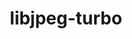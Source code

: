 ---
title: "libjpeg-turbo"
layout: cache
categories: [package, develop]
meta: {"compilers": ["apple-clang@=16.0.0", "gcc@=10.5.0", "gcc@=11.1.0", "gcc@=11.4.0", "gcc@=12.4.0", "gcc@=13.2.0", "gcc@=13.3.0", "gcc@=7.5.0", "msvc@=19.39.33523", "oneapi@=2024.1.0", "oneapi@=2024.2.1"], "num_specs": 127, "num_specs_by_stack": {"aws-pcluster-neoverse_v1": 7, "aws-pcluster-x86_64_v4": 14, "data-vis-sdk": 10, "developer-tools-aarch64-linux-gnu": 6, "developer-tools-darwin": 3, "developer-tools-x86_64_v3-linux-gnu": 6, "e4s": 15, "e4s-neoverse-v2": 7, "e4s-oneapi": 15, "e4s-rocm-external": 8, "hep": 8, "ml-darwin-aarch64-mps": 4, "ml-linux-aarch64-cpu": 7, "ml-linux-aarch64-cuda": 7, "ml-linux-x86_64-cpu": 8, "ml-linux-x86_64-cuda": 8, "radiuss": 7, "root": 127, "windows-vis": 4}, "oss": ["amzn2", "centos7", "rhel8", "sequoia", "ubuntu18.04", "ubuntu20.04", "ubuntu22.04", "ubuntu24.04", "windows10.0.20348"], "platforms": ["darwin", "linux", "windows"], "stacks": ["aws-pcluster-neoverse_v1", "aws-pcluster-x86_64_v4", "data-vis-sdk", "developer-tools-aarch64-linux-gnu", "developer-tools-darwin", "developer-tools-x86_64_v3-linux-gnu", "e4s", "e4s-neoverse-v2", "e4s-oneapi", "e4s-rocm-external", "hep", "ml-darwin-aarch64-mps", "ml-linux-aarch64-cpu", "ml-linux-aarch64-cuda", "ml-linux-x86_64-cpu", "ml-linux-x86_64-cuda", "radiuss", "root", "windows-vis"], "targets": ["aarch64", "neoverse_v1", "neoverse_v2", "x86_64", "x86_64_v3", "x86_64_v4"], "versions": ["3.0.3", "3.0.4"]}
spec_details: [{"compiler": "oneapi@=2024.2.1", "hash": "272j473whtynsoqnprzq5guxq3l3obqm", "os": "ubuntu22.04", "platform": "linux", "size": "-", "stacks": ["e4s-oneapi", "root"], "target": "x86_64_v3", "variants": ["build_system=cmake", "build_type=Release", "generator=make", "~ipo", "~jpeg8", "libs=shared,static", "~partial_decoder", "+pic"], "versions": ["3.0.3"]}, {"compiler": "oneapi@=2024.2.1", "hash": "2akvzk7wybw6b4aspixikgy3xaeanjzx", "os": "ubuntu22.04", "platform": "linux", "size": "-", "stacks": ["e4s-oneapi", "root"], "target": "x86_64_v3", "variants": ["build_system=cmake", "build_type=Release", "generator=make", "~ipo", "~jpeg8", "libs=shared,static", "~partial_decoder", "+pic"], "versions": ["3.0.4"]}, {"compiler": "oneapi@=2024.1.0", "hash": "2bg75emntvol6ctkfzmnbdwf4u3mmmi4", "os": "amzn2", "platform": "linux", "size": "-", "stacks": ["aws-pcluster-x86_64_v4", "root"], "target": "x86_64_v3", "variants": ["build_system=cmake", "build_type=Release", "generator=make", "~ipo", "~jpeg8", "libs=shared,static", "~partial_decoder", "+pic"], "versions": ["3.0.3"]}, {"compiler": "gcc@=11.4.0", "hash": "2mrstrysfd5kjygkr6t3x5r2lckz2mru", "os": "ubuntu22.04", "platform": "linux", "size": "-", "stacks": ["e4s", "root"], "target": "x86_64_v3", "variants": ["build_system=cmake", "build_type=Release", "generator=make", "~ipo", "~jpeg8", "libs=shared,static", "~partial_decoder", "+pic"], "versions": ["3.0.3"]}, {"compiler": "gcc@=7.5.0", "hash": "2vj2o54esl365wy2kfaopcizvjd5ext3", "os": "ubuntu18.04", "platform": "linux", "size": "-", "stacks": ["radiuss", "root"], "target": "x86_64_v3", "variants": ["build_system=cmake", "build_type=Release", "generator=make", "~ipo", "~jpeg8", "libs=shared,static", "~partial_decoder", "+pic"], "versions": ["3.0.3"]}, {"compiler": "oneapi@=2024.1.0", "hash": "2xxxt3iqxl3hdfpr4wi5stas3vfltxsr", "os": "amzn2", "platform": "linux", "size": "-", "stacks": ["aws-pcluster-x86_64_v4", "root"], "target": "x86_64_v4", "variants": ["build_system=cmake", "build_type=Release", "generator=make", "~ipo", "~jpeg8", "libs=shared,static", "~partial_decoder", "+pic"], "versions": ["3.0.3"]}, {"compiler": "gcc@=11.4.0", "hash": "347uqjawoemevp5vgak5ypfl6rb7vqyv", "os": "ubuntu22.04", "platform": "linux", "size": "-", "stacks": ["e4s", "e4s-rocm-external", "root"], "target": "x86_64_v3", "variants": ["build_system=cmake", "build_type=Release", "generator=make", "~ipo", "~jpeg8", "libs=shared,static", "~partial_decoder", "+pic"], "versions": ["3.0.3"]}, {"compiler": "oneapi@=2024.2.1", "hash": "34znp4dosbkacnb7qp3u4xi6nedxhdxx", "os": "ubuntu22.04", "platform": "linux", "size": "-", "stacks": ["e4s-oneapi", "root"], "target": "x86_64_v3", "variants": ["build_system=cmake", "build_type=Release", "generator=make", "~ipo", "~jpeg8", "libs=shared,static", "~partial_decoder", "+pic"], "versions": ["3.0.3"]}, {"compiler": "gcc@=11.4.0", "hash": "3m7ubpjitgyvzuajmqfjxnhxeyphny2s", "os": "ubuntu22.04", "platform": "linux", "size": "-", "stacks": ["e4s-neoverse-v2", "root"], "target": "neoverse_v2", "variants": ["build_system=cmake", "build_type=Release", "generator=make", "~ipo", "~jpeg8", "libs=shared,static", "~partial_decoder", "+pic"], "versions": ["3.0.3"]}, {"compiler": "gcc@=11.4.0", "hash": "3plnxa7qn3a3e7dwicopi2mp4g3pvzjz", "os": "ubuntu22.04", "platform": "linux", "size": "-", "stacks": ["e4s", "e4s-rocm-external", "root"], "target": "x86_64_v3", "variants": ["build_system=cmake", "build_type=Release", "generator=make", "~ipo", "~jpeg8", "libs=shared,static", "~partial_decoder", "+pic"], "versions": ["3.0.3"]}, {"compiler": "gcc@=11.1.0", "hash": "3puk4j3lbyw6xd2ankj6zyhcdjj7pvkc", "os": "ubuntu20.04", "platform": "linux", "size": "-", "stacks": ["data-vis-sdk", "root"], "target": "x86_64_v3", "variants": ["build_system=cmake", "build_type=Release", "generator=make", "~ipo", "~jpeg8", "libs=shared,static", "~partial_decoder", "+pic"], "versions": ["3.0.3"]}, {"compiler": "oneapi@=2024.1.0", "hash": "3wbzp6eae2xhv6rselqghvao3cou6gwm", "os": "amzn2", "platform": "linux", "size": "-", "stacks": ["aws-pcluster-x86_64_v4", "root"], "target": "x86_64_v4", "variants": ["build_system=cmake", "build_type=Release", "generator=make", "~ipo", "~jpeg8", "libs=shared,static", "~partial_decoder", "+pic"], "versions": ["3.0.3"]}, {"compiler": "gcc@=11.4.0", "hash": "4bhngk5qa4bd5k7oqhxqk6maal62kh7i", "os": "ubuntu22.04", "platform": "linux", "size": "-", "stacks": ["e4s", "root"], "target": "x86_64_v3", "variants": ["build_system=cmake", "build_type=Release", "generator=make", "~ipo", "~jpeg8", "libs=shared,static", "~partial_decoder", "+pic"], "versions": ["3.0.3"]}, {"compiler": "gcc@=11.1.0", "hash": "4fijidkezx2j2hgsdvmnlqie7zhak6vw", "os": "ubuntu20.04", "platform": "linux", "size": "-", "stacks": ["data-vis-sdk", "root"], "target": "x86_64_v3", "variants": ["build_system=cmake", "build_type=Release", "generator=make", "~ipo", "~jpeg8", "libs=shared,static", "~partial_decoder", "+pic"], "versions": ["3.0.3"]}, {"compiler": "gcc@=11.4.0", "hash": "4ptsrrtuohno3txzxeguaffq7hd4ucyv", "os": "ubuntu22.04", "platform": "linux", "size": "-", "stacks": ["e4s", "root"], "target": "x86_64_v3", "variants": ["build_system=cmake", "build_type=Release", "generator=make", "~ipo", "~jpeg8", "libs=shared,static", "~partial_decoder", "+pic"], "versions": ["3.0.3"]}, {"compiler": "gcc@=11.1.0", "hash": "5crt7e6smzknvbdfbx5kys6be37kradv", "os": "ubuntu20.04", "platform": "linux", "size": "-", "stacks": ["data-vis-sdk", "root"], "target": "x86_64_v3", "variants": ["build_system=cmake", "build_type=Release", "generator=make", "~ipo", "~jpeg8", "libs=shared,static", "~partial_decoder", "+pic"], "versions": ["3.0.3"]}, {"compiler": "gcc@=11.4.0", "hash": "5emq5ak4grioxeieko5ukwmuohja77gh", "os": "ubuntu22.04", "platform": "linux", "size": "-", "stacks": ["hep", "root"], "target": "x86_64_v3", "variants": ["build_system=cmake", "build_type=Release", "generator=make", "~ipo", "~jpeg8", "libs=shared,static", "~partial_decoder", "+pic"], "versions": ["3.0.3"]}, {"compiler": "gcc@=12.4.0", "hash": "5uelxcjwdx274q3tdf24ndk3jgkjvsrs", "os": "amzn2", "platform": "linux", "size": "-", "stacks": ["aws-pcluster-neoverse_v1", "root"], "target": "neoverse_v1", "variants": ["build_system=cmake", "build_type=Release", "generator=make", "~ipo", "~jpeg8", "libs=shared,static", "~partial_decoder", "+pic"], "versions": ["3.0.3"]}, {"compiler": "gcc@=11.4.0", "hash": "5urovjpku7hjwh6tbgl5cnhi64pq4p5r", "os": "ubuntu22.04", "platform": "linux", "size": "-", "stacks": ["e4s-neoverse-v2", "root"], "target": "neoverse_v2", "variants": ["build_system=cmake", "build_type=Release", "generator=make", "~ipo", "~jpeg8", "libs=shared,static", "~partial_decoder", "+pic"], "versions": ["3.0.3"]}, {"compiler": "gcc@=13.2.0", "hash": "62zkfbeconc3h6qfklttavxwhgzjppvo", "os": "ubuntu24.04", "platform": "linux", "size": "-", "stacks": ["ml-linux-aarch64-cpu", "ml-linux-aarch64-cuda", "root"], "target": "aarch64", "variants": ["build_system=cmake", "build_type=Release", "generator=make", "~ipo", "~jpeg8", "libs=shared,static", "~partial_decoder", "+pic"], "versions": ["3.0.3"]}, {"compiler": "oneapi@=2024.2.1", "hash": "6s6re2mufwpfmz2phuyo2tspjrsd6tul", "os": "ubuntu22.04", "platform": "linux", "size": "-", "stacks": ["e4s-oneapi", "root"], "target": "x86_64_v3", "variants": ["build_system=cmake", "build_type=Release", "generator=make", "~ipo", "~jpeg8", "libs=shared,static", "~partial_decoder", "+pic"], "versions": ["3.0.3"]}, {"compiler": "gcc@=11.4.0", "hash": "6zku652exytob5p4sejx2mblqotslh6a", "os": "ubuntu22.04", "platform": "linux", "size": "-", "stacks": ["e4s-neoverse-v2", "root"], "target": "neoverse_v2", "variants": ["build_system=cmake", "build_type=Release", "generator=make", "~ipo", "~jpeg8", "libs=shared,static", "~partial_decoder", "+pic"], "versions": ["3.0.4"]}, {"compiler": "gcc@=10.5.0", "hash": "7cxtlwtpdhrtu365sbox5lwo4l4hfmhp", "os": "centos7", "platform": "linux", "size": "-", "stacks": ["developer-tools-x86_64_v3-linux-gnu", "root"], "target": "x86_64_v3", "variants": ["build_system=cmake", "build_type=Release", "generator=make", "~ipo", "~jpeg8", "libs=shared,static", "~partial_decoder", "+pic"], "versions": ["3.0.3"]}, {"compiler": "gcc@=7.5.0", "hash": "7djsu7es6fyluejoymibhtlim5phjigs", "os": "ubuntu18.04", "platform": "linux", "size": "-", "stacks": ["radiuss", "root"], "target": "x86_64_v3", "variants": ["build_system=cmake", "build_type=Release", "generator=make", "~ipo", "~jpeg8", "libs=shared,static", "~partial_decoder", "+pic"], "versions": ["3.0.3"]}, {"compiler": "gcc@=13.2.0", "hash": "7ipamuk3ny3kloa47llgbdjm3iugzlcq", "os": "ubuntu24.04", "platform": "linux", "size": "-", "stacks": ["ml-linux-x86_64-cpu", "ml-linux-x86_64-cuda", "root"], "target": "x86_64_v3", "variants": ["build_system=cmake", "build_type=Release", "generator=make", "~ipo", "~jpeg8", "libs=shared,static", "~partial_decoder", "+pic"], "versions": ["3.0.4"]}, {"compiler": "gcc@=13.2.0", "hash": "7vqzvb2ae5abgszkwymtw4aze7dclwrm", "os": "ubuntu24.04", "platform": "linux", "size": "-", "stacks": ["ml-linux-aarch64-cpu", "ml-linux-aarch64-cuda", "root"], "target": "aarch64", "variants": ["build_system=cmake", "build_type=Release", "generator=make", "~ipo", "~jpeg8", "libs=shared,static", "~partial_decoder", "+pic"], "versions": ["3.0.3"]}, {"compiler": "oneapi@=2024.2.1", "hash": "ae3zenu2oumoj2vhmuvmi7kosnfzmukf", "os": "ubuntu22.04", "platform": "linux", "size": "-", "stacks": ["e4s-oneapi", "root"], "target": "x86_64_v3", "variants": ["build_system=cmake", "build_type=Release", "generator=make", "~ipo", "~jpeg8", "libs=shared,static", "~partial_decoder", "+pic"], "versions": ["3.0.4"]}, {"compiler": "gcc@=13.2.0", "hash": "afidz2n7vyexzcuv2xbsc7linfzmzha7", "os": "ubuntu24.04", "platform": "linux", "size": "-", "stacks": ["ml-linux-aarch64-cpu", "ml-linux-aarch64-cuda", "root"], "target": "aarch64", "variants": ["build_system=cmake", "build_type=Release", "generator=make", "~ipo", "~jpeg8", "libs=shared,static", "~partial_decoder", "+pic"], "versions": ["3.0.3"]}, {"compiler": "gcc@=13.2.0", "hash": "b4wpwtifgpwvjjwn2qz4s7dgopcvkawr", "os": "ubuntu24.04", "platform": "linux", "size": "-", "stacks": ["ml-linux-x86_64-cpu", "ml-linux-x86_64-cuda", "root"], "target": "x86_64_v3", "variants": ["build_system=cmake", "build_type=Release", "generator=make", "~ipo", "~jpeg8", "libs=shared,static", "~partial_decoder", "+pic"], "versions": ["3.0.3"]}, {"compiler": "gcc@=11.1.0", "hash": "b7sombdohad2zaudszhzekvqcbsyjsxm", "os": "ubuntu20.04", "platform": "linux", "size": "-", "stacks": ["data-vis-sdk", "root"], "target": "x86_64_v3", "variants": ["build_system=cmake", "build_type=Release", "generator=make", "~ipo", "~jpeg8", "libs=shared,static", "~partial_decoder", "+pic"], "versions": ["3.0.3"]}, {"compiler": "apple-clang@=16.0.0", "hash": "bbgncwhvplhiomvgmqups5geo32uc7qb", "os": "sequoia", "platform": "darwin", "size": "-", "stacks": ["developer-tools-darwin", "ml-darwin-aarch64-mps", "root"], "target": "aarch64", "variants": ["build_system=cmake", "build_type=Release", "generator=make", "~ipo", "~jpeg8", "libs=shared,static", "~partial_decoder", "+pic"], "versions": ["3.0.4"]}, {"compiler": "oneapi@=2024.1.0", "hash": "brbsg3z6nryifflw7yh7hn7jhtk6ftc5", "os": "amzn2", "platform": "linux", "size": "-", "stacks": ["aws-pcluster-x86_64_v4", "root"], "target": "x86_64_v3", "variants": ["build_system=cmake", "build_type=Release", "generator=make", "~ipo", "~jpeg8", "libs=shared,static", "~partial_decoder", "+pic"], "versions": ["3.0.3"]}, {"compiler": "gcc@=12.4.0", "hash": "byx5qvbd6hkqkfka7xuldcc3hyauop36", "os": "amzn2", "platform": "linux", "size": "-", "stacks": ["aws-pcluster-neoverse_v1", "root"], "target": "neoverse_v1", "variants": ["build_system=cmake", "build_type=Release", "generator=make", "~ipo", "~jpeg8", "libs=shared,static", "~partial_decoder", "+pic"], "versions": ["3.0.3"]}, {"compiler": "gcc@=11.1.0", "hash": "c4hcxrj5rfq3nwyd7hfuii5irni5gfzz", "os": "ubuntu20.04", "platform": "linux", "size": "-", "stacks": ["data-vis-sdk", "root"], "target": "x86_64_v3", "variants": ["build_system=cmake", "build_type=Release", "generator=make", "~ipo", "~jpeg8", "libs=shared,static", "~partial_decoder", "+pic"], "versions": ["3.0.3"]}, {"compiler": "gcc@=7.5.0", "hash": "c5oj35bqj4x3limbxfjr6ouwnj3jjwbq", "os": "ubuntu18.04", "platform": "linux", "size": "-", "stacks": ["radiuss", "root"], "target": "x86_64_v3", "variants": ["build_system=cmake", "build_type=Release", "generator=make", "~ipo", "~jpeg8", "libs=shared,static", "~partial_decoder", "+pic"], "versions": ["3.0.3"]}, {"compiler": "oneapi@=2024.1.0", "hash": "chdgjgo3myig4tzqymioh34sbofwlxzo", "os": "amzn2", "platform": "linux", "size": "-", "stacks": ["aws-pcluster-x86_64_v4", "root"], "target": "x86_64_v3", "variants": ["build_system=cmake", "build_type=Release", "generator=make", "~ipo", "~jpeg8", "libs=shared,static", "~partial_decoder", "+pic"], "versions": ["3.0.3"]}, {"compiler": "gcc@=11.4.0", "hash": "ckv2zrk5ttye7mj4yjc2nubeboeisbsh", "os": "ubuntu22.04", "platform": "linux", "size": "-", "stacks": ["e4s", "e4s-rocm-external", "root"], "target": "x86_64_v3", "variants": ["build_system=cmake", "build_type=Release", "generator=make", "~ipo", "~jpeg8", "libs=shared,static", "~partial_decoder", "+pic"], "versions": ["3.0.3"]}, {"compiler": "gcc@=13.3.0", "hash": "cqrm2g4zz7vbvu52rco3ja25jxpwsif2", "os": "rhel8", "platform": "linux", "size": "-", "stacks": ["root"], "target": "aarch64", "variants": ["build_system=cmake", "build_type=Release", "generator=make", "~ipo", "~jpeg8", "libs=shared,static", "~partial_decoder", "+pic"], "versions": ["3.0.3"]}, {"compiler": "gcc@=13.2.0", "hash": "cv6d5yjkdmqm4ipt4eq5f3yx3zlgugzo", "os": "ubuntu24.04", "platform": "linux", "size": "-", "stacks": ["ml-linux-aarch64-cpu", "ml-linux-aarch64-cuda", "root"], "target": "aarch64", "variants": ["build_system=cmake", "build_type=Release", "generator=make", "~ipo", "~jpeg8", "libs=shared,static", "~partial_decoder", "+pic"], "versions": ["3.0.4"]}, {"compiler": "oneapi@=2024.1.0", "hash": "d4k2sd6qhbbf2ivf354matehrtq3527q", "os": "amzn2", "platform": "linux", "size": "-", "stacks": ["aws-pcluster-x86_64_v4", "root"], "target": "x86_64_v4", "variants": ["build_system=cmake", "build_type=Release", "generator=make", "~ipo", "~jpeg8", "libs=shared,static", "~partial_decoder", "+pic"], "versions": ["3.0.3"]}, {"compiler": "oneapi@=2024.2.1", "hash": "ddt5fpbptt7kbeooiotzx6hdr7nripmo", "os": "ubuntu22.04", "platform": "linux", "size": "-", "stacks": ["root"], "target": "x86_64_v3", "variants": ["build_system=cmake", "build_type=Release", "generator=make", "~ipo", "~jpeg8", "libs=shared,static", "~partial_decoder", "+pic"], "versions": ["3.0.3"]}, {"compiler": "oneapi@=2024.2.1", "hash": "dkaz4wpcjabhfx6ss5yvgcafnlmj6b3l", "os": "ubuntu22.04", "platform": "linux", "size": "-", "stacks": ["e4s-oneapi", "root"], "target": "x86_64_v3", "variants": ["build_system=cmake", "build_type=Release", "generator=make", "~ipo", "~jpeg8", "libs=shared,static", "~partial_decoder", "+pic"], "versions": ["3.0.3"]}, {"compiler": "gcc@=11.4.0", "hash": "ekle64rzznidmv4pig57ysvgezheu4jb", "os": "ubuntu22.04", "platform": "linux", "size": "-", "stacks": ["e4s-neoverse-v2", "root"], "target": "neoverse_v2", "variants": ["build_system=cmake", "build_type=Release", "generator=make", "~ipo", "~jpeg8", "libs=shared,static", "~partial_decoder", "+pic"], "versions": ["3.0.3"]}, {"compiler": "gcc@=11.1.0", "hash": "f5frfueitczui6ltco4wahpptmhttrdb", "os": "ubuntu20.04", "platform": "linux", "size": "-", "stacks": ["data-vis-sdk", "root"], "target": "x86_64_v3", "variants": ["build_system=cmake", "build_type=Release", "generator=make", "~ipo", "~jpeg8", "libs=shared,static", "~partial_decoder", "+pic"], "versions": ["3.0.3"]}, {"compiler": "gcc@=10.5.0", "hash": "fs2j73ksf7ogwvadjsdn52k2v2piibhk", "os": "centos7", "platform": "linux", "size": "-", "stacks": ["root"], "target": "x86_64_v3", "variants": ["build_system=cmake", "build_type=Release", "generator=make", "~ipo", "~jpeg8", "libs=shared,static", "~partial_decoder", "+pic"], "versions": ["3.0.3"]}, {"compiler": "msvc@=19.39.33523", "hash": "fxxuog2tss7n3h4hw7sr6rmdmc4k7pj6", "os": "windows10.0.20348", "platform": "windows", "size": "-", "stacks": ["root", "windows-vis"], "target": "x86_64", "variants": ["build_system=cmake", "build_type=Release", "generator=ninja", "~ipo", "~jpeg8", "libs=shared,static", "~partial_decoder", "+pic"], "versions": ["3.0.3"]}, {"compiler": "oneapi@=2024.2.1", "hash": "g3ain2rgzbslpa5xfzqpticw6xz7p5m5", "os": "ubuntu22.04", "platform": "linux", "size": "-", "stacks": ["e4s-oneapi", "root"], "target": "x86_64_v3", "variants": ["build_system=cmake", "build_type=Release", "generator=make", "~ipo", "~jpeg8", "libs=shared,static", "~partial_decoder", "+pic"], "versions": ["3.0.3"]}, {"compiler": "oneapi@=2024.1.0", "hash": "gac5izlpn34vuj3oiuejlrnuowc6nezq", "os": "amzn2", "platform": "linux", "size": "-", "stacks": ["aws-pcluster-x86_64_v4", "root"], "target": "x86_64_v3", "variants": ["build_system=cmake", "build_type=Release", "generator=make", "~ipo", "~jpeg8", "libs=shared,static", "~partial_decoder", "+pic"], "versions": ["3.0.3"]}, {"compiler": "gcc@=11.4.0", "hash": "gvsswmp77otxp4iqpyb33z5kwa33kush", "os": "ubuntu22.04", "platform": "linux", "size": "-", "stacks": ["e4s", "root"], "target": "x86_64_v3", "variants": ["build_system=cmake", "build_type=Release", "generator=make", "~ipo", "~jpeg8", "libs=shared,static", "~partial_decoder", "+pic"], "versions": ["3.0.3"]}, {"compiler": "gcc@=13.2.0", "hash": "hyqk7zkijqptpn52wdk3a4p5nnrixeqe", "os": "ubuntu24.04", "platform": "linux", "size": "-", "stacks": ["ml-linux-x86_64-cpu", "ml-linux-x86_64-cuda", "root"], "target": "x86_64_v3", "variants": ["build_system=cmake", "build_type=Release", "generator=make", "~ipo", "~jpeg8", "libs=shared,static", "~partial_decoder", "+pic"], "versions": ["3.0.3"]}, {"compiler": "gcc@=11.4.0", "hash": "hyvx4jtfr5jwjxlsd5a264n74xvkzqkx", "os": "ubuntu22.04", "platform": "linux", "size": "-", "stacks": ["e4s", "e4s-rocm-external", "root"], "target": "x86_64_v3", "variants": ["build_system=cmake", "build_type=Release", "generator=make", "~ipo", "~jpeg8", "libs=shared,static", "~partial_decoder", "+pic"], "versions": ["3.0.3"]}, {"compiler": "gcc@=13.3.0", "hash": "ibzfxb3czxafvpfvtxbivjr2bs4lfhhy", "os": "rhel8", "platform": "linux", "size": "-", "stacks": ["developer-tools-aarch64-linux-gnu", "root"], "target": "aarch64", "variants": ["build_system=cmake", "build_type=Release", "generator=make", "~ipo", "~jpeg8", "libs=shared,static", "~partial_decoder", "+pic"], "versions": ["3.0.3"]}, {"compiler": "gcc@=11.4.0", "hash": "ifb6oxvxpr6fjmtet2huchrccnzj3na5", "os": "ubuntu22.04", "platform": "linux", "size": "-", "stacks": ["e4s", "root"], "target": "x86_64_v3", "variants": ["build_system=cmake", "build_type=Release", "generator=make", "~ipo", "~jpeg8", "libs=shared,static", "~partial_decoder", "+pic"], "versions": ["3.0.3"]}, {"compiler": "gcc@=11.4.0", "hash": "im72tpdcpzc2lyfebmrrsforbll6ui6x", "os": "ubuntu22.04", "platform": "linux", "size": "-", "stacks": ["e4s", "e4s-rocm-external", "root"], "target": "x86_64_v3", "variants": ["build_system=cmake", "build_type=Release", "generator=make", "~ipo", "~jpeg8", "libs=shared,static", "~partial_decoder", "+pic"], "versions": ["3.0.4"]}, {"compiler": "gcc@=7.5.0", "hash": "iv2lwxsnqkfbcrttyxzf4zbk2fjfwlqm", "os": "ubuntu18.04", "platform": "linux", "size": "-", "stacks": ["radiuss", "root"], "target": "x86_64_v3", "variants": ["build_system=cmake", "build_type=Release", "generator=make", "~ipo", "~jpeg8", "libs=shared,static", "~partial_decoder", "+pic"], "versions": ["3.0.3"]}, {"compiler": "gcc@=11.4.0", "hash": "j732p4cnfmxdmnmubsif5ijbbqejssee", "os": "ubuntu22.04", "platform": "linux", "size": "-", "stacks": ["e4s-neoverse-v2", "root"], "target": "neoverse_v2", "variants": ["build_system=cmake", "build_type=Release", "generator=make", "~ipo", "~jpeg8", "libs=shared,static", "~partial_decoder", "+pic"], "versions": ["3.0.3"]}, {"compiler": "gcc@=11.4.0", "hash": "jc3ipehjlcwnin5cursnnsnmbmdp3hqe", "os": "ubuntu22.04", "platform": "linux", "size": "-", "stacks": ["hep", "root"], "target": "x86_64_v3", "variants": ["build_system=cmake", "build_type=Release", "generator=make", "~ipo", "~jpeg8", "libs=shared,static", "~partial_decoder", "+pic"], "versions": ["3.0.3"]}, {"compiler": "gcc@=11.1.0", "hash": "jd54cqs7y5by2bjbczdffwnelyuo4hlb", "os": "ubuntu20.04", "platform": "linux", "size": "-", "stacks": ["data-vis-sdk", "root"], "target": "x86_64_v3", "variants": ["build_system=cmake", "build_type=Release", "generator=make", "~ipo", "~jpeg8", "libs=shared,static", "~partial_decoder", "+pic"], "versions": ["3.0.3"]}, {"compiler": "gcc@=10.5.0", "hash": "jmvq6wxym5vhrw7aopuvjd4nhtvb242r", "os": "centos7", "platform": "linux", "size": "-", "stacks": ["developer-tools-x86_64_v3-linux-gnu", "root"], "target": "x86_64_v3", "variants": ["build_system=cmake", "build_type=Release", "generator=make", "~ipo", "~jpeg8", "libs=shared,static", "~partial_decoder", "+pic"], "versions": ["3.0.3"]}, {"compiler": "gcc@=11.1.0", "hash": "jnazllkpc32tojbzbsjhb3xqgoitptbg", "os": "ubuntu20.04", "platform": "linux", "size": "-", "stacks": ["data-vis-sdk", "root"], "target": "x86_64_v3", "variants": ["build_system=cmake", "build_type=Release", "generator=make", "~ipo", "~jpeg8", "libs=shared,static", "~partial_decoder", "+pic"], "versions": ["3.0.3"]}, {"compiler": "oneapi@=2024.1.0", "hash": "k2bzl3kham3k7u2kkl6szgs2upbtfwm2", "os": "amzn2", "platform": "linux", "size": "-", "stacks": ["aws-pcluster-x86_64_v4", "root"], "target": "x86_64_v3", "variants": ["build_system=cmake", "build_type=Release", "generator=make", "~ipo", "~jpeg8", "libs=shared,static", "~partial_decoder", "+pic"], "versions": ["3.0.3"]}, {"compiler": "gcc@=13.3.0", "hash": "k5irw2z564owghgw6h4qkmh35epkqw3n", "os": "rhel8", "platform": "linux", "size": "-", "stacks": ["developer-tools-aarch64-linux-gnu", "root"], "target": "aarch64", "variants": ["build_system=cmake", "build_type=Release", "generator=make", "~ipo", "~jpeg8", "libs=shared,static", "~partial_decoder", "+pic"], "versions": ["3.0.3"]}, {"compiler": "gcc@=12.4.0", "hash": "kngbhm42j6ukkfguzbuztdkrn4ydu64j", "os": "amzn2", "platform": "linux", "size": "-", "stacks": ["aws-pcluster-neoverse_v1", "root"], "target": "neoverse_v1", "variants": ["build_system=cmake", "build_type=Release", "generator=make", "~ipo", "~jpeg8", "libs=shared,static", "~partial_decoder", "+pic"], "versions": ["3.0.3"]}, {"compiler": "gcc@=13.3.0", "hash": "l6mqhshzvz6sa37ny2pm63b3anrsaa6w", "os": "rhel8", "platform": "linux", "size": "-", "stacks": ["developer-tools-aarch64-linux-gnu", "root"], "target": "aarch64", "variants": ["build_system=cmake", "build_type=Release", "generator=make", "~ipo", "~jpeg8", "libs=shared,static", "~partial_decoder", "+pic"], "versions": ["3.0.4"]}, {"compiler": "oneapi@=2024.1.0", "hash": "lbllezhhrso3y2lti4snjomjysjzjnid", "os": "amzn2", "platform": "linux", "size": "-", "stacks": ["root"], "target": "x86_64_v3", "variants": ["build_system=cmake", "build_type=Release", "generator=make", "~ipo", "~jpeg8", "libs=shared,static", "~partial_decoder", "+pic"], "versions": ["3.0.3"]}, {"compiler": "oneapi@=2024.1.0", "hash": "lgfj3tf24ljo67ktuc3u7i7bej57gj3h", "os": "amzn2", "platform": "linux", "size": "-", "stacks": ["aws-pcluster-x86_64_v4", "root"], "target": "x86_64_v4", "variants": ["build_system=cmake", "build_type=Release", "generator=make", "~ipo", "~jpeg8", "libs=shared,static", "~partial_decoder", "+pic"], "versions": ["3.0.3"]}, {"compiler": "gcc@=13.3.0", "hash": "lixbxirti3et4wg2xztgqyg3euypwfi7", "os": "rhel8", "platform": "linux", "size": "-", "stacks": ["developer-tools-aarch64-linux-gnu", "root"], "target": "aarch64", "variants": ["build_system=cmake", "build_type=Release", "generator=make", "~ipo", "~jpeg8", "libs=shared,static", "~partial_decoder", "+pic"], "versions": ["3.0.3"]}, {"compiler": "oneapi@=2024.2.1", "hash": "lze74eu3kyxqa74q6ibso4s7dl3nvtby", "os": "ubuntu22.04", "platform": "linux", "size": "-", "stacks": ["e4s-oneapi", "root"], "target": "x86_64_v3", "variants": ["build_system=cmake", "build_type=Release", "generator=make", "~ipo", "~jpeg8", "libs=shared,static", "~partial_decoder", "+pic"], "versions": ["3.0.3"]}, {"compiler": "gcc@=13.3.0", "hash": "m5prnyiifirgyon2m24dqr7r6vtaixxc", "os": "rhel8", "platform": "linux", "size": "-", "stacks": ["developer-tools-aarch64-linux-gnu", "root"], "target": "aarch64", "variants": ["build_system=cmake", "build_type=Release", "generator=make", "~ipo", "~jpeg8", "libs=shared,static", "~partial_decoder", "+pic"], "versions": ["3.0.3"]}, {"compiler": "msvc@=19.39.33523", "hash": "m5sy7vyxb4lccuul6suluh6bs5kqgk2e", "os": "windows10.0.20348", "platform": "windows", "size": "-", "stacks": ["root", "windows-vis"], "target": "x86_64", "variants": ["build_system=cmake", "build_type=Release", "generator=ninja", "~ipo", "~jpeg8", "libs=shared,static", "~partial_decoder", "+pic"], "versions": ["3.0.3"]}, {"compiler": "oneapi@=2024.1.0", "hash": "m5w3nn452vgqeccplczo3upctk7m6eh3", "os": "amzn2", "platform": "linux", "size": "-", "stacks": ["aws-pcluster-x86_64_v4", "root"], "target": "x86_64_v4", "variants": ["build_system=cmake", "build_type=Release", "generator=make", "~ipo", "~jpeg8", "libs=shared,static", "~partial_decoder", "+pic"], "versions": ["3.0.3"]}, {"compiler": "oneapi@=2024.1.0", "hash": "m5zch5aai4j7c6muj65oe7keyu4wrcxz", "os": "amzn2", "platform": "linux", "size": "-", "stacks": ["root"], "target": "x86_64_v4", "variants": ["build_system=cmake", "build_type=Release", "generator=make", "~ipo", "~jpeg8", "libs=shared,static", "~partial_decoder", "+pic"], "versions": ["3.0.3"]}, {"compiler": "msvc@=19.39.33523", "hash": "mlvsnklrgefgptsl7cnif2ntvg53xmqa", "os": "windows10.0.20348", "platform": "windows", "size": "-", "stacks": ["root", "windows-vis"], "target": "x86_64", "variants": ["build_system=cmake", "build_type=Release", "generator=ninja", "~ipo", "~jpeg8", "libs=shared,static", "~partial_decoder", "+pic"], "versions": ["3.0.4"]}, {"compiler": "oneapi@=2024.1.0", "hash": "mrt27dsooua5ydbca6mo67bisnn34kmp", "os": "amzn2", "platform": "linux", "size": "-", "stacks": ["aws-pcluster-x86_64_v4", "root"], "target": "x86_64_v4", "variants": ["build_system=cmake", "build_type=Release", "generator=make", "~ipo", "~jpeg8", "libs=shared,static", "~partial_decoder", "+pic"], "versions": ["3.0.4"]}, {"compiler": "gcc@=11.4.0", "hash": "mx2ga7tyz7ubfhl7wuu7xl3sm7ynaitg", "os": "ubuntu22.04", "platform": "linux", "size": "-", "stacks": ["hep", "root"], "target": "x86_64_v3", "variants": ["build_system=cmake", "build_type=Release", "generator=make", "~ipo", "~jpeg8", "libs=shared,static", "~partial_decoder", "+pic"], "versions": ["3.0.4"]}, {"compiler": "gcc@=11.4.0", "hash": "my3vulivfvu7lgz2335hzcg5y6uhdiak", "os": "ubuntu22.04", "platform": "linux", "size": "-", "stacks": ["e4s", "root"], "target": "x86_64_v3", "variants": ["build_system=cmake", "build_type=Release", "generator=make", "~ipo", "~jpeg8", "libs=shared,static", "~partial_decoder", "+pic"], "versions": ["3.0.3"]}, {"compiler": "gcc@=13.2.0", "hash": "n2f3e4t2cj7epxvy4sivluryi765oaep", "os": "ubuntu24.04", "platform": "linux", "size": "-", "stacks": ["ml-linux-x86_64-cpu", "ml-linux-x86_64-cuda", "root"], "target": "x86_64_v3", "variants": ["build_system=cmake", "build_type=Release", "generator=make", "~ipo", "~jpeg8", "libs=shared,static", "~partial_decoder", "+pic"], "versions": ["3.0.3"]}, {"compiler": "gcc@=13.2.0", "hash": "n3zaaaqx7x5osl3ymmw3tsvwqmn6hykr", "os": "ubuntu24.04", "platform": "linux", "size": "-", "stacks": ["ml-linux-x86_64-cpu", "ml-linux-x86_64-cuda", "root"], "target": "x86_64_v3", "variants": ["build_system=cmake", "build_type=Release", "generator=make", "~ipo", "~jpeg8", "libs=shared,static", "~partial_decoder", "+pic"], "versions": ["3.0.3"]}, {"compiler": "oneapi@=2024.2.1", "hash": "n5lu53t7frqeyf7oy23t5vvicoiop7e2", "os": "ubuntu22.04", "platform": "linux", "size": "-", "stacks": ["e4s-oneapi", "root"], "target": "x86_64_v3", "variants": ["build_system=cmake", "build_type=Release", "generator=make", "~ipo", "~jpeg8", "libs=shared,static", "~partial_decoder", "+pic"], "versions": ["3.0.3"]}, {"compiler": "gcc@=10.5.0", "hash": "n5ot3bkz4l42u5twxftb57zo4tnk5e4v", "os": "centos7", "platform": "linux", "size": "-", "stacks": ["developer-tools-x86_64_v3-linux-gnu", "root"], "target": "x86_64_v3", "variants": ["build_system=cmake", "build_type=Release", "generator=make", "~ipo", "~jpeg8", "libs=shared,static", "~partial_decoder", "+pic"], "versions": ["3.0.3"]}, {"compiler": "oneapi@=2024.1.0", "hash": "nhuspuw7hnljvyuktxpr6algdpkfcim2", "os": "amzn2", "platform": "linux", "size": "-", "stacks": ["aws-pcluster-x86_64_v4", "root"], "target": "x86_64_v3", "variants": ["build_system=cmake", "build_type=Release", "generator=make", "~ipo", "~jpeg8", "libs=shared,static", "~partial_decoder", "+pic"], "versions": ["3.0.4"]}, {"compiler": "gcc@=7.5.0", "hash": "nojefjktuvelaan3kkyloouiztaur4ra", "os": "ubuntu18.04", "platform": "linux", "size": "-", "stacks": ["radiuss", "root"], "target": "x86_64_v3", "variants": ["build_system=cmake", "build_type=Release", "generator=make", "~ipo", "~jpeg8", "libs=shared,static", "~partial_decoder", "+pic"], "versions": ["3.0.4"]}, {"compiler": "gcc@=7.5.0", "hash": "o5qemg5ej3s457v6zwunkamjqmrpfzu5", "os": "ubuntu18.04", "platform": "linux", "size": "-", "stacks": ["radiuss", "root"], "target": "x86_64_v3", "variants": ["build_system=cmake", "build_type=Release", "generator=make", "~ipo", "~jpeg8", "libs=shared,static", "~partial_decoder", "+pic"], "versions": ["3.0.3"]}, {"compiler": "gcc@=11.4.0", "hash": "oa44k4sc3q3ettiniy3mtm3fh2eajsye", "os": "ubuntu22.04", "platform": "linux", "size": "-", "stacks": ["hep", "root"], "target": "x86_64_v3", "variants": ["build_system=cmake", "build_type=Release", "generator=make", "~ipo", "~jpeg8", "libs=shared,static", "~partial_decoder", "+pic"], "versions": ["3.0.3"]}, {"compiler": "apple-clang@=16.0.0", "hash": "od7lvk2edpqo6ttbhylduqfeom3hscnc", "os": "sequoia", "platform": "darwin", "size": "-", "stacks": ["developer-tools-darwin", "ml-darwin-aarch64-mps", "root"], "target": "aarch64", "variants": ["build_system=cmake", "build_type=Release", "generator=make", "~ipo", "~jpeg8", "libs=shared,static", "~partial_decoder", "+pic"], "versions": ["3.0.3"]}, {"compiler": "gcc@=13.2.0", "hash": "olwlnfaaj5ji7ausqryhrhmsno26d6bd", "os": "ubuntu24.04", "platform": "linux", "size": "-", "stacks": ["ml-linux-x86_64-cpu", "ml-linux-x86_64-cuda", "root"], "target": "x86_64_v3", "variants": ["build_system=cmake", "build_type=Release", "generator=make", "~ipo", "~jpeg8", "libs=shared,static", "~partial_decoder", "+pic"], "versions": ["3.0.3"]}, {"compiler": "gcc@=13.2.0", "hash": "onk6hgybtscmtjb2szxfm7nxo3oseura", "os": "ubuntu24.04", "platform": "linux", "size": "-", "stacks": ["ml-linux-aarch64-cpu", "ml-linux-aarch64-cuda", "root"], "target": "aarch64", "variants": ["build_system=cmake", "build_type=Release", "generator=make", "~ipo", "~jpeg8", "libs=shared,static", "~partial_decoder", "+pic"], "versions": ["3.0.3"]}, {"compiler": "gcc@=11.4.0", "hash": "or5jo5fvtkxkzqdvstosk32d55zo7dew", "os": "ubuntu22.04", "platform": "linux", "size": "-", "stacks": ["hep", "root"], "target": "x86_64_v3", "variants": ["build_system=cmake", "build_type=Release", "generator=make", "~ipo", "~jpeg8", "libs=shared,static", "~partial_decoder", "+pic"], "versions": ["3.0.3"]}, {"compiler": "gcc@=13.2.0", "hash": "otd7q6biq4mljgldkiycsdrpezmk4wbk", "os": "ubuntu24.04", "platform": "linux", "size": "-", "stacks": ["ml-linux-aarch64-cpu", "ml-linux-aarch64-cuda", "root"], "target": "aarch64", "variants": ["build_system=cmake", "build_type=Release", "generator=make", "~ipo", "~jpeg8", "libs=shared,static", "~partial_decoder", "+pic"], "versions": ["3.0.3"]}, {"compiler": "gcc@=12.4.0", "hash": "phzm7fhyhincrowajguvvf5geqslidsc", "os": "amzn2", "platform": "linux", "size": "-", "stacks": ["aws-pcluster-neoverse_v1", "root"], "target": "neoverse_v1", "variants": ["build_system=cmake", "build_type=Release", "generator=make", "~ipo", "~jpeg8", "libs=shared,static", "~partial_decoder", "+pic"], "versions": ["3.0.3"]}, {"compiler": "gcc@=12.4.0", "hash": "pj3wxvwp525iyms5bpg4tpnogid7oj42", "os": "amzn2", "platform": "linux", "size": "-", "stacks": ["aws-pcluster-neoverse_v1", "root"], "target": "neoverse_v1", "variants": ["build_system=cmake", "build_type=Release", "generator=make", "~ipo", "~jpeg8", "libs=shared,static", "~partial_decoder", "+pic"], "versions": ["3.0.3"]}, {"compiler": "gcc@=13.2.0", "hash": "pkyjm2n34nkwn4sdl7t4ydsnmdery6ct", "os": "ubuntu24.04", "platform": "linux", "size": "-", "stacks": ["ml-linux-x86_64-cpu", "ml-linux-x86_64-cuda", "root"], "target": "x86_64_v3", "variants": ["build_system=cmake", "build_type=Release", "generator=make", "~ipo", "~jpeg8", "libs=shared,static", "~partial_decoder", "+pic"], "versions": ["3.0.3"]}, {"compiler": "gcc@=13.2.0", "hash": "pmxr4genkbt5qaefbldbhgghlselpsgr", "os": "ubuntu24.04", "platform": "linux", "size": "-", "stacks": ["root"], "target": "aarch64", "variants": ["build_system=cmake", "build_type=Release", "generator=make", "~ipo", "~jpeg8", "libs=shared,static", "~partial_decoder", "+pic"], "versions": ["3.0.3"]}, {"compiler": "gcc@=11.4.0", "hash": "ppb272avtqm7xjtxfyhvswmsivhjcb5w", "os": "ubuntu22.04", "platform": "linux", "size": "-", "stacks": ["hep", "root"], "target": "x86_64_v3", "variants": ["build_system=cmake", "build_type=Release", "generator=make", "~ipo", "~jpeg8", "libs=shared,static", "~partial_decoder", "+pic"], "versions": ["3.0.3"]}, {"compiler": "gcc@=11.4.0", "hash": "prf3cfwdgbtd3plav6fu4qxirullcfbt", "os": "ubuntu22.04", "platform": "linux", "size": "-", "stacks": ["e4s", "e4s-rocm-external", "root"], "target": "x86_64_v3", "variants": ["build_system=cmake", "build_type=Release", "generator=make", "~ipo", "~jpeg8", "libs=shared,static", "~partial_decoder", "+pic"], "versions": ["3.0.3"]}, {"compiler": "gcc@=11.4.0", "hash": "qanwf5yqp4lh44d5lj6muf5cd5beob5s", "os": "ubuntu22.04", "platform": "linux", "size": "-", "stacks": ["e4s-neoverse-v2", "root"], "target": "neoverse_v2", "variants": ["build_system=cmake", "build_type=Release", "generator=make", "~ipo", "~jpeg8", "libs=shared,static", "~partial_decoder", "+pic"], "versions": ["3.0.3"]}, {"compiler": "oneapi@=2024.2.1", "hash": "qbey67qgfd5swwjurse5wl2jlcevc3p3", "os": "ubuntu22.04", "platform": "linux", "size": "-", "stacks": ["e4s-oneapi", "root"], "target": "x86_64_v3", "variants": ["build_system=cmake", "build_type=Release", "generator=make", "~ipo", "~jpeg8", "libs=shared,static", "~partial_decoder", "+pic"], "versions": ["3.0.3"]}, {"compiler": "gcc@=13.2.0", "hash": "ridi5hpismtjmxbjrbrdnm4aksmt7ocq", "os": "ubuntu24.04", "platform": "linux", "size": "-", "stacks": ["ml-linux-aarch64-cpu", "ml-linux-aarch64-cuda", "root"], "target": "aarch64", "variants": ["build_system=cmake", "build_type=Release", "generator=make", "~ipo", "~jpeg8", "libs=shared,static", "~partial_decoder", "+pic"], "versions": ["3.0.3"]}, {"compiler": "oneapi@=2024.2.1", "hash": "rjyjhuw2paerliv4td7aoek2ksjt54rx", "os": "ubuntu22.04", "platform": "linux", "size": "-", "stacks": ["e4s-oneapi", "root"], "target": "x86_64_v3", "variants": ["build_system=cmake", "build_type=Release", "generator=make", "~ipo", "~jpeg8", "libs=shared,static", "~partial_decoder", "+pic"], "versions": ["3.0.3"]}, {"compiler": "apple-clang@=16.0.0", "hash": "ry6tg54eavv4aewsbakzv7tyakzpep5o", "os": "sequoia", "platform": "darwin", "size": "-", "stacks": ["ml-darwin-aarch64-mps", "root"], "target": "aarch64", "variants": ["build_system=cmake", "build_type=Release", "generator=make", "~ipo", "~jpeg8", "libs=shared,static", "~partial_decoder", "+pic"], "versions": ["3.0.3"]}, {"compiler": "gcc@=10.5.0", "hash": "sh2cp23tbkja67sgdqr5lk7bl6q76fwu", "os": "centos7", "platform": "linux", "size": "-", "stacks": ["developer-tools-x86_64_v3-linux-gnu", "root"], "target": "x86_64_v3", "variants": ["build_system=cmake", "build_type=Release", "generator=make", "~ipo", "~jpeg8", "libs=shared,static", "~partial_decoder", "+pic"], "versions": ["3.0.4"]}, {"compiler": "gcc@=11.1.0", "hash": "sjlesysgmtn7kwbyb67gx2kmjlmhtwz5", "os": "ubuntu20.04", "platform": "linux", "size": "-", "stacks": ["data-vis-sdk", "root"], "target": "x86_64_v3", "variants": ["build_system=cmake", "build_type=Release", "generator=make", "~ipo", "~jpeg8", "libs=shared,static", "~partial_decoder", "+pic"], "versions": ["3.0.4"]}, {"compiler": "gcc@=10.5.0", "hash": "sl6rurvtojdkjc3etsx6rcz52pl3e3vy", "os": "centos7", "platform": "linux", "size": "-", "stacks": ["developer-tools-x86_64_v3-linux-gnu", "root"], "target": "x86_64_v3", "variants": ["build_system=cmake", "build_type=Release", "generator=make", "~ipo", "~jpeg8", "libs=shared,static", "~partial_decoder", "+pic"], "versions": ["3.0.3"]}, {"compiler": "gcc@=11.4.0", "hash": "suic7ns3szvxikidzisudea2gsserisl", "os": "ubuntu22.04", "platform": "linux", "size": "-", "stacks": ["e4s-neoverse-v2", "root"], "target": "neoverse_v2", "variants": ["build_system=cmake", "build_type=Release", "generator=make", "~ipo", "~jpeg8", "libs=shared,static", "~partial_decoder", "+pic"], "versions": ["3.0.3"]}, {"compiler": "apple-clang@=16.0.0", "hash": "sulvhn5jkitqdwrdsxhb5ghhfqx5bue5", "os": "sequoia", "platform": "darwin", "size": "-", "stacks": ["developer-tools-darwin", "ml-darwin-aarch64-mps", "root"], "target": "aarch64", "variants": ["build_system=cmake", "build_type=Release", "generator=make", "~ipo", "~jpeg8", "libs=shared,static", "~partial_decoder", "+pic"], "versions": ["3.0.3"]}, {"compiler": "oneapi@=2024.2.1", "hash": "syjj3ubunleztufuyg2m626ikjjqggj5", "os": "ubuntu22.04", "platform": "linux", "size": "-", "stacks": ["e4s-oneapi", "root"], "target": "x86_64_v3", "variants": ["build_system=cmake", "build_type=Release", "generator=make", "~ipo", "~jpeg8", "libs=shared,static", "~partial_decoder", "+pic"], "versions": ["3.0.3"]}, {"compiler": "gcc@=12.4.0", "hash": "t2skhs6oigoibm2otxjioyuoummliw7z", "os": "amzn2", "platform": "linux", "size": "-", "stacks": ["aws-pcluster-neoverse_v1", "root"], "target": "neoverse_v1", "variants": ["build_system=cmake", "build_type=Release", "generator=make", "~ipo", "~jpeg8", "libs=shared,static", "~partial_decoder", "+pic"], "versions": ["3.0.3"]}, {"compiler": "msvc@=19.39.33523", "hash": "t2vsuegx6hjcpy673izmnw56ajyjsx2q", "os": "windows10.0.20348", "platform": "windows", "size": "-", "stacks": ["root", "windows-vis"], "target": "x86_64", "variants": ["build_system=cmake", "build_type=Release", "generator=ninja", "~ipo", "~jpeg8", "libs=shared,static", "~partial_decoder", "+pic"], "versions": ["3.0.3"]}, {"compiler": "gcc@=11.4.0", "hash": "tccoixknpsizpwpegu2fkb5qqo5c2yfw", "os": "ubuntu22.04", "platform": "linux", "size": "-", "stacks": ["hep", "root"], "target": "x86_64_v3", "variants": ["build_system=cmake", "build_type=Release", "generator=make", "~ipo", "~jpeg8", "libs=shared,static", "~partial_decoder", "+pic"], "versions": ["3.0.3"]}, {"compiler": "gcc@=12.4.0", "hash": "tkcuhqahgsf2rbodkesoagutwsdafobl", "os": "amzn2", "platform": "linux", "size": "-", "stacks": ["aws-pcluster-neoverse_v1", "root"], "target": "neoverse_v1", "variants": ["build_system=cmake", "build_type=Release", "generator=make", "~ipo", "~jpeg8", "libs=shared,static", "~partial_decoder", "+pic"], "versions": ["3.0.4"]}, {"compiler": "gcc@=11.4.0", "hash": "ufzgnsi756h2i6ifarfcg7nqogfa4jee", "os": "ubuntu22.04", "platform": "linux", "size": "-", "stacks": ["e4s", "e4s-rocm-external", "root"], "target": "x86_64_v3", "variants": ["build_system=cmake", "build_type=Release", "generator=make", "~ipo", "~jpeg8", "libs=shared,static", "~partial_decoder", "+pic"], "versions": ["3.0.3"]}, {"compiler": "gcc@=7.5.0", "hash": "uwh4hnjwbcy34f34hry6srjwp7t75gdc", "os": "ubuntu18.04", "platform": "linux", "size": "-", "stacks": ["radiuss", "root"], "target": "x86_64_v3", "variants": ["build_system=cmake", "build_type=Release", "generator=make", "~ipo", "~jpeg8", "libs=shared,static", "~partial_decoder", "+pic"], "versions": ["3.0.3"]}, {"compiler": "gcc@=7.5.0", "hash": "v4ukzbgafpp4wbmm7xpnelgqftwz26q2", "os": "ubuntu18.04", "platform": "linux", "size": "-", "stacks": ["root"], "target": "x86_64_v3", "variants": ["build_system=cmake", "build_type=Release", "generator=make", "~ipo", "~jpeg8", "libs=shared,static", "~partial_decoder", "+pic"], "versions": ["3.0.3"]}, {"compiler": "oneapi@=2024.2.1", "hash": "vbchbbytbq32lczd3rgj4fxmzfhqtyky", "os": "ubuntu22.04", "platform": "linux", "size": "-", "stacks": ["e4s-oneapi", "root"], "target": "x86_64_v3", "variants": ["build_system=cmake", "build_type=Release", "generator=make", "~ipo", "~jpeg8", "libs=shared,static", "~partial_decoder", "+pic"], "versions": ["3.0.3"]}, {"compiler": "gcc@=11.4.0", "hash": "vk6y6y6n6l2uyp3orvq5us5wmc4rodu7", "os": "ubuntu22.04", "platform": "linux", "size": "-", "stacks": ["root"], "target": "neoverse_v2", "variants": ["build_system=cmake", "build_type=Release", "generator=make", "~ipo", "~jpeg8", "libs=shared,static", "~partial_decoder", "+pic"], "versions": ["3.0.3"]}, {"compiler": "gcc@=12.4.0", "hash": "wdneijiao2poiqzgn3yagei4omlriovh", "os": "amzn2", "platform": "linux", "size": "-", "stacks": ["root"], "target": "neoverse_v1", "variants": ["build_system=cmake", "build_type=Release", "generator=make", "~ipo", "~jpeg8", "libs=shared,static", "~partial_decoder", "+pic"], "versions": ["3.0.3"]}, {"compiler": "gcc@=13.3.0", "hash": "wy4oimmvmuxgnrpheumwgg4e7ljuifpb", "os": "rhel8", "platform": "linux", "size": "-", "stacks": ["developer-tools-aarch64-linux-gnu", "root"], "target": "aarch64", "variants": ["build_system=cmake", "build_type=Release", "generator=make", "~ipo", "~jpeg8", "libs=shared,static", "~partial_decoder", "+pic"], "versions": ["3.0.3"]}, {"compiler": "oneapi@=2024.2.1", "hash": "xaer75zau47r2g2kzy4iou3iktx6tnn4", "os": "ubuntu22.04", "platform": "linux", "size": "-", "stacks": ["e4s-oneapi", "root"], "target": "x86_64_v3", "variants": ["build_system=cmake", "build_type=Release", "generator=make", "~ipo", "~jpeg8", "libs=shared,static", "~partial_decoder", "+pic"], "versions": ["3.0.3"]}, {"compiler": "gcc@=13.2.0", "hash": "xo36uw62uh7klvsziix6m5oia4jmgu44", "os": "ubuntu24.04", "platform": "linux", "size": "-", "stacks": ["ml-linux-x86_64-cpu", "ml-linux-x86_64-cuda", "root"], "target": "x86_64_v3", "variants": ["build_system=cmake", "build_type=Release", "generator=make", "~ipo", "~jpeg8", "libs=shared,static", "~partial_decoder", "+pic"], "versions": ["3.0.3"]}, {"compiler": "gcc@=11.4.0", "hash": "xwwdfohiccpnkndlz2rswo2f2y6yikoi", "os": "ubuntu22.04", "platform": "linux", "size": "-", "stacks": ["e4s", "e4s-rocm-external", "root"], "target": "x86_64_v3", "variants": ["build_system=cmake", "build_type=Release", "generator=make", "~ipo", "~jpeg8", "libs=shared,static", "~partial_decoder", "+pic"], "versions": ["3.0.3"]}, {"compiler": "oneapi@=2024.1.0", "hash": "y3ovoy2z34nfviincavyikqjgfa46ajz", "os": "amzn2", "platform": "linux", "size": "-", "stacks": ["aws-pcluster-x86_64_v4", "root"], "target": "x86_64_v4", "variants": ["build_system=cmake", "build_type=Release", "generator=make", "~ipo", "~jpeg8", "libs=shared,static", "~partial_decoder", "+pic"], "versions": ["3.0.3"]}, {"compiler": "gcc@=11.4.0", "hash": "yar52lxbm6l6v4lvw6m7cnyyt4f4zx7o", "os": "ubuntu22.04", "platform": "linux", "size": "-", "stacks": ["hep", "root"], "target": "x86_64_v3", "variants": ["build_system=cmake", "build_type=Release", "generator=make", "~ipo", "~jpeg8", "libs=shared,static", "~partial_decoder", "+pic"], "versions": ["3.0.3"]}, {"compiler": "oneapi@=2024.2.1", "hash": "ydtjrotjsoauh5znmckyvi33v6n545wc", "os": "ubuntu22.04", "platform": "linux", "size": "-", "stacks": ["e4s-oneapi", "root"], "target": "x86_64_v3", "variants": ["build_system=cmake", "build_type=Release", "generator=make", "~ipo", "~jpeg8", "libs=shared,static", "~partial_decoder", "+pic"], "versions": ["3.0.3"]}, {"compiler": "oneapi@=2024.1.0", "hash": "yzzkwufyqyzwtvq2iiza6clqgaixwima", "os": "amzn2", "platform": "linux", "size": "-", "stacks": ["aws-pcluster-x86_64_v4", "root"], "target": "x86_64_v3", "variants": ["build_system=cmake", "build_type=Release", "generator=make", "~ipo", "~jpeg8", "libs=shared,static", "~partial_decoder", "+pic"], "versions": ["3.0.3"]}, {"compiler": "gcc@=10.5.0", "hash": "z6nhnpgeeoh6thoctlb2zv2sudrzni35", "os": "centos7", "platform": "linux", "size": "-", "stacks": ["developer-tools-x86_64_v3-linux-gnu", "root"], "target": "x86_64_v3", "variants": ["build_system=cmake", "build_type=Release", "generator=make", "~ipo", "~jpeg8", "libs=shared,static", "~partial_decoder", "+pic"], "versions": ["3.0.3"]}, {"compiler": "gcc@=11.1.0", "hash": "zaknthqf7qwbzupv3qejv6qwgzlwidq2", "os": "ubuntu20.04", "platform": "linux", "size": "-", "stacks": ["data-vis-sdk", "root"], "target": "x86_64_v3", "variants": ["build_system=cmake", "build_type=Release", "generator=make", "~ipo", "~jpeg8", "libs=shared,static", "~partial_decoder", "+pic"], "versions": ["3.0.3"]}, {"compiler": "gcc@=11.4.0", "hash": "zg7lcyb5xv5orzyh6wmmlel7irauovrl", "os": "ubuntu22.04", "platform": "linux", "size": "-", "stacks": ["e4s", "root"], "target": "x86_64_v3", "variants": ["build_system=cmake", "build_type=Release", "generator=make", "~ipo", "~jpeg8", "libs=shared,static", "~partial_decoder", "+pic"], "versions": ["3.0.3"]}]
---
